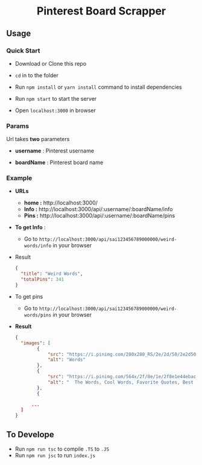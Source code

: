 <h1 align="center">Pinterest Board Scrapper</h1> 

## Usage

### Quick Start

- Download or Clone this repo

- `cd` in to the folder

- Run `npm install` or `yarn install` command to install dependencies

- Run `npm start` to start the server

- Open `localhost:3000` in browser

### Params

Url takes **two** parameters

- **username** : Pinterest username

- **boardName** : Pinterest board name

### Example

- **URLs**
	- **home :**  http://localhost:3000/
	- **Info :**  http://localhost:3000/api/:username/:boardName/info
	- **Pins :**  http://localhost:3000/api/:username/:boardName/pins

- **To get Info** :

  - Go to `http://localhost:3000/api/sai123456789000000/weird-words/info` in your browser

- Result

  ```json
  {
    "title": "Weird Words",
    "totalPins": 341
  }
  ```

- To get pins
  - Go to `http://localhost:3000/api/sai123456789000000/weird-words/pins` in your browser

- **Result**

  ```json
  {
    "images": [
          {
              "src": "https://i.pinimg.com/280x280_RS/2e/2d/50/2e2d505f82e118adf0ac6e742e503d82.jpg",
              "alt": "Words"
          },
          {
              "src": "https://i.pinimg.com/564x/2f/8e/1e/2f8e1e44ebac2f3536c991524bfa114f.jpg",
              "alt": "  The Words, Cool Words, Favorite Quotes, Best Quotes, Love Quotes, Inspirational Quotes, Daily Quotes, Motivational, Pretty Words"
          },
          {

        ...
    ]
  }

  ```

## To Develope

- Run `npm run tsc` to compile `.TS` to `.JS`
- Run `npm run jsc` to run `index.js`
